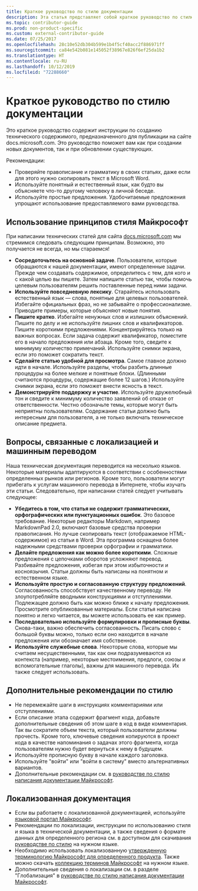 ```yaml
---
title: Краткое руководство по стилю документации
description: Эта статья представляет собой краткое руководство по стилю документации, содержащее общие принципы для начала работы по написанию статей для сайта docs.microsoft.com.
ms.topic: contributor-guide
ms.prod: non-product-specific
ms.custom: external-contributor-guide
ms.date: 07/25/2017
ms.openlocfilehash: 28c10e52db304b599e1b4f5cf40acc2f886971ff
ms.sourcegitcommit: ca84e542b081e145052f38967e826f6ef25da1b2
ms.translationtype: HT
ms.contentlocale: ru-RU
ms.lasthandoff: 10/12/2019
ms.locfileid: "72288660"
---
```

# <a name="docs-style-and-voice-quick-start"></a>Краткое руководство по стилю документации

Это краткое руководство содержит инструкции по созданию технического содержимого, предназначенного для публикации на сайте docs.microsoft.com. Это руководство поможет вам как при создании новых документов, так и при обновлении существующих.

Рекомендации:

- Проверяйте правописание и грамматику в своих статьях, даже если для этого нужно скопировать текст в Microsoft Word.
- Используйте понятный и естественный язык, как будто вы объясняете что-то другому человеку в личной беседе.
- Используйте простые предложения. Удобочитаемые предложения упрощают использование предоставляемого вами руководства.

## <a name="use-the-microsoft-voice-principles"></a>Использование принципов стиля Майкрософт

При написании технических статей для сайта [docs.microsoft.com](https://docs.microsoft.com) мы стремимся следовать следующим принципам. Возможно, это получается не всегда, но мы стараемся!

- **Сосредоточьтесь на основной задаче**. Пользователи, которые обращаются к нашей документации, имеют определенные задачи. Прежде чем создавать содержимое, определитесь с тем, для кого и с какой целью вы пишете. Затем напишите статью так, чтобы помочь целевым пользователям решить поставленные перед ними задачи.
- **Используйте повседневную лексику**. Старайтесь использовать естественный язык — слова, понятные для целевых пользователей. Избегайте официальных фраз, но не забывайте о профессионализме. Приводите примеры, которые объясняют новые понятия.
- **Пишите кратко**. Избегайте ненужных слов и излишних объяснений. Пишите по делу и не используйте лишних слов и квалификаторов. Пишите короткими предложениями. Концентрируйтесь только на важных вопросах. Если задача содержит квалификатор, поместите его в начало предложения или абзаца. Кроме того, сведите к минимуму количество примечаний. Используйте снимки экрана, если это поможет сократить текст.
- **Сделайте статью удобной для просмотра**. Самое главное должно идти в начале. Используйте разделы, чтобы разбить длинные процедуры на более мелкие и понятные блоки. (Длинными считаются процедуры, содержащие более 12 шагов.) Используйте снимки экрана, если это поможет внести ясность в текст.
- **Демонстрируйте поддержку и участие**. Используйте дружелюбный тон и сведите к минимуму количество заявлений об отказе от ответственности. Честно обозначьте темы, которые могут быть неприятны пользователям. Содержание статьи должно быть интересным для пользователя, а не только включать техническое описание предмета.

## <a name="consider-localization-and-machine-translation"></a>Вопросы, связанные с локализацией и машинным переводом

Наша техническая документация переводится на несколько языков. Некоторые материалы адаптируются в соответствии с особенностями определенных рынков или регионов. Кроме того, пользователи могут прибегать к услугам машинного перевода в Интернете, чтобы изучать эти статьи. Следовательно, при написании статей следует учитывать следующее:

- **Убедитесь в том, что статья не содержит грамматических, орфографических или пунктуационных ошибок**. Это базовое требование. Некоторые редакторы Markdown, например MarkdownPad 2.0, включают базовые средства проверки правописания. Но лучше скопировать текст (отображаемое HTML-содержимое) из статьи в Word. Эта программа оснащена более надежными средствами проверки орфографии и грамматики.
- **Делайте предложения как можно более короткими**. Сложные предложения с цепочками оборотов усложняют перевод. Разбивайте предложения, избегая при этом избыточности и косноязычия. Статьи должны быть написаны на понятном и естественном языке.
- **Используйте простую и согласованную структуру предложений**. Согласованность способствует качественному переводу. Не злоупотребляйте вводными конструкциями и отступлениями. Подлежащее должно быть как можно ближе к началу предложения. Просмотрите опубликованные материалы. Если статья написана понятно и легко читается, вы можете использовать ее как пример.
- **Последовательно используйте формулировки и прописные буквы**. Снова-таки, важно обеспечить согласованность. Писать слово с большой буквы можно, только если оно находится в начале предложения или обозначает имя собственное.
- **Используйте служебные слова**. Некоторые слова, которые мы считаем несущественными, так как они подразумеваются из контекста (например, некоторые местоимения, предлоги, союзы и вспомогательные глаголы), важны для машинного перевода. Их также следует использовать.

## <a name="other-style-and-voice-issues-to-watch-for"></a>Дополнительные рекомендации по стилю

- Не перемежайте шаги в инструкциях комментариями или отступлениями.
- Если описание этапа содержит фрагмент кода, добавьте дополнительные сведения об этом шаге в код в виде комментария. Так вы сократите объем текста, который пользователи должны прочесть. Кроме того, ключевые сведения копируются в проект кода в качестве напоминания о задачах этого фрагмента, когда пользователям нужно будет вернуться к нему в будущем.
- Используйте прописную букву в начале каждого заголовка.
- Используйте "войти" или "войти в систему" вместо альтернативных вариантов.
- Дополнительные рекомендации см. в [руководстве по стилю написания документации Майкрософт](https://docs.microsoft.com/style-guide/welcome).

## <a name="localized-documentation"></a>Локализованная документация

- Если вы работаете с локализованной документацией, используйте [языковой портал Майкрософт](https://www.microsoft.com/Language/Default.aspx).
- Рекомендации по локализации, инструкции по использованию стиля и языка в технической документации, а также сведения о формате данных для определенного региона см. в доступном для скачивания [руководстве по стилю](https://www.microsoft.com/Language/StyleGuides) на нужном языке.
- Необходимо использовать локализованную [утвержденную терминологию Майкрософт для определенного продукта](https://www.microsoft.com/Language/Default.aspx). Также можно скачать [коллекцию терминов Майкрософт](https://www.microsoft.com/language/Terminology) на нужном языке.
- Дополнительные сведения о локализации см. в разделе "Глобализация" в [руководстве по стилю написания документации Майкрософт](https://docs.microsoft.com/style-guide/global-communications).
